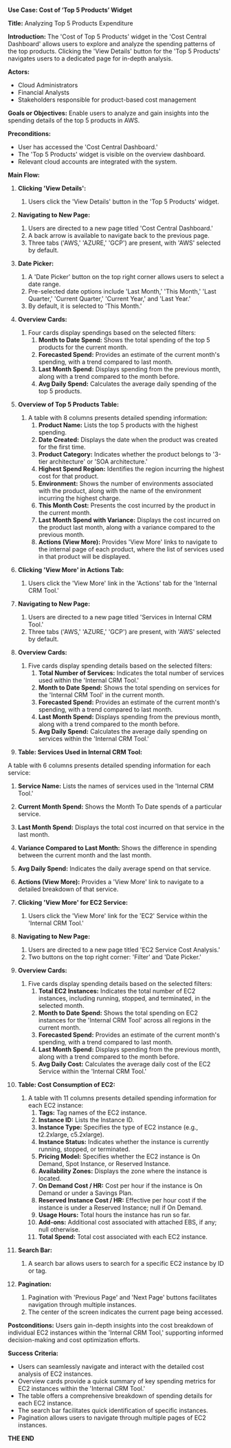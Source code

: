 **Use Case: Cost of ‘Top 5 Products’ Widget**

**Title:** Analyzing Top 5 Products Expenditure

**Introduction:** The 'Cost of Top 5 Products' widget in the 'Cost Central Dashboard' allows users to explore and analyze the spending patterns of the top products. Clicking the 'View Details' button for the 'Top 5 Products' navigates users to a dedicated page for in-depth analysis.

**Actors:**

- Cloud Administrators
- Financial Analysts
- Stakeholders responsible for product-based cost management

**Goals or Objectives:** Enable users to analyze and gain insights into the spending details of the top 5 products in AWS.

**Preconditions:**

- User has accessed the 'Cost Central Dashboard.'
- The 'Top 5 Products' widget is visible on the overview dashboard.
- Relevant cloud accounts are integrated with the system.


**Main Flow:**

1. **Clicking 'View Details':**
   1. Users click the 'View Details' button in the 'Top 5 Products' widget.
1. **Navigating to New Page:**
   1. Users are directed to a new page titled 'Cost Central Dashboard.'
   1. A back arrow is available to navigate back to the previous page.
   1. Three tabs ('AWS,' 'AZURE,' 'GCP') are present, with 'AWS' selected by default.
1. **Date Picker:**
   1. A 'Date Picker' button on the top right corner allows users to select a date range.
   1. Pre-selected date options include 'Last Month,' 'This Month,' 'Last Quarter,' 'Current Quarter,' 'Current Year,' and 'Last Year.'
   1. By default, it is selected to 'This Month.'
1. **Overview Cards:**
   1. Four cards display spendings based on the selected filters:
      1. **Month to Date Spend:** Shows the total spending of the top 5 products for the current month.
      1. **Forecasted Spend:** Provides an estimate of the current month's spending, with a trend compared to last month.
      1. **Last Month Spend:** Displays spending from the previous month, along with a trend compared to the month before.
      1. **Avg Daily Spend:** Calculates the average daily spending of the top 5 products.
1. **Overview of Top 5 Products Table:**
   1. A table with 8 columns presents detailed spending information:
      1. **Product Name:** Lists the top 5 products with the highest spending.
      1. **Date Created:** Displays the date when the product was created for the first time.
      1. **Product Category:** Indicates whether the product belongs to '3-tier architecture' or 'SOA architecture.'
      1. **Highest Spend Region:** Identifies the region incurring the highest cost for that product.
      1. **Environment:** Shows the number of environments associated with the product, along with the name of the environment incurring the highest charge.
      1. **This Month Cost:** Presents the cost incurred by the product in the current month.
      1. **Last Month Spend with Variance:** Displays the cost incurred on the product last month, along with a variance compared to the previous month.
      1. **Actions (View More):** Provides 'View More' links to navigate to the internal page of each product, where the list of services used in that product will be displayed.

1. **Clicking 'View More' in Actions Tab:**
   1. Users click the 'View More' link in the 'Actions' tab for the 'Internal CRM Tool.'
1. **Navigating to New Page:**
   1. Users are directed to a new page titled 'Services in Internal CRM Tool.'
   1. Three tabs ('AWS,' 'AZURE,' 'GCP') are present, with 'AWS' selected by default.

1. **Overview Cards:**
   1. Five cards display spending details based on the selected filters:
      1. **Total Number of Services:** Indicates the total number of services used within the 'Internal CRM Tool.'
      1. **Month to Date Spend:** Shows the total spending on services for the 'Internal CRM Tool' in the current month.
      1. **Forecasted Spend:** Provides an estimate of the current month's spending, with a trend compared to last month.
      1. **Last Month Spend:** Displays spending from the previous month, along with a trend compared to the month before.
      1. **Avg Daily Spend:** Calculates the average daily spending on services within the 'Internal CRM Tool.'
1. **Table: Services Used in Internal CRM Tool:**

A table with 6 columns presents detailed spending information for each service:

1. **Service Name:** Lists the names of services used in the 'Internal CRM Tool.'
1. **Current Month Spend:** Shows the Month To Date spends of a particular service.
1. **Last Month Spend:** Displays the total cost incurred on that service in the last month.
1. **Variance Compared to Last Month:** Shows the difference in spending between the current month and the last month.
1. **Avg Daily Spend:** Indicates the daily average spend on that service.
1. **Actions (View More):** Provides a 'View More' link to navigate to a detailed breakdown of that service.


1. **Clicking 'View More' for EC2 Service:**
   1. Users click the 'View More' link for the 'EC2' Service within the 'Internal CRM Tool.'
1. **Navigating to New Page:**
   1. Users are directed to a new page titled 'EC2 Service Cost Analysis.'
   1. Two buttons on the top right corner: 'Filter' and 'Date Picker.'
1. **Overview Cards:**
   1. Five cards display spending details based on the selected filters:
      1. **Total EC2 Instances:** Indicates the total number of EC2 instances, including running, stopped, and terminated, in the selected month.
      1. **Month to Date Spend:** Shows the total spending on EC2 instances for the 'Internal CRM Tool' across all regions in the current month.
      1. **Forecasted Spend:** Provides an estimate of the current month's spending, with a trend compared to last month.
      1. **Last Month Spend:** Displays spending from the previous month, along with a trend compared to the month before.
      1. **Avg Daily Cost:** Calculates the average daily cost of the EC2 Service within the 'Internal CRM Tool.'
1. **Table: Cost Consumption of EC2:**
   1. A table with 11 columns presents detailed spending information for each EC2 instance:
      1. **Tags:** Tag names of the EC2 instance.
      1. **Instance ID:** Lists the Instance ID.
      1. **Instance Type:** Specifies the type of EC2 instance (e.g., t2.2xlarge, c5.2xlarge).
      1. **Instance Status:** Indicates whether the instance is currently running, stopped, or terminated.
      1. **Pricing Model:** Specifies whether the EC2 instance is On Demand, Spot Instance, or Reserved Instance.
      1. **Availability Zones:** Displays the zone where the instance is located.
      1. **On Demand Cost / HR:** Cost per hour if the instance is On Demand or under a Savings Plan.
      1. **Reserved Instance Cost / HR:** Effective per hour cost if the instance is under a Reserved Instance; null if On Demand.
      1. **Usage Hours:** Total hours the instance has run so far.
      1. **Add-ons:** Additional cost associated with attached EBS, if any; null otherwise.
      1. **Total Spend:** Total cost associated with each EC2 instance.
1. **Search Bar:**
   1. A search bar allows users to search for a specific EC2 instance by ID or tag.
1. **Pagination:**
   1. Pagination with 'Previous Page' and 'Next Page' buttons facilitates navigation through multiple instances.
   1. The center of the screen indicates the current page being accessed.

**Postconditions:** Users gain in-depth insights into the cost breakdown of individual EC2 instances within the 'Internal CRM Tool,' supporting informed decision-making and cost optimization efforts.

**Success Criteria:**

- Users can seamlessly navigate and interact with the detailed cost analysis of EC2 instances.
- Overview cards provide a quick summary of key spending metrics for EC2 instances within the 'Internal CRM Tool.'
- The table offers a comprehensive breakdown of spending details for each EC2 instance.
- The search bar facilitates quick identification of specific instances.
- Pagination allows users to navigate through multiple pages of EC2 instances.

**THE END**
